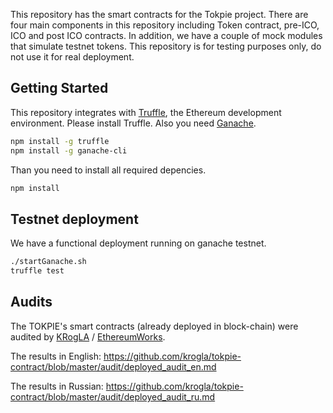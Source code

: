 This repository has the smart contracts for the Tokpie project. There are four main components in this repository including  Token contract, pre-ICO, ICO and post ICO contracts. In addition, we have a couple of mock modules that simulate testnet tokens.
This repository is for testing purposes only, do not use it for real deployment.

## Getting Started

This repository integrates with [Truffle](https://github.com/ConsenSys/truffle), the Ethereum development environment. Please install Truffle. Also you need [Ganache](https://github.com/trufflesuite/ganache-cli).

```sh
npm install -g truffle
npm install -g ganache-cli
```

Than you need to install all required depencies.
```sh
npm install
```

## Testnet deployment

We have a functional deployment running on ganache testnet.

```sh
./startGanache.sh
truffle test
```

## Audits
The TOKPIE's smart contracts (already deployed in block-chain) were audited by [KRogLA](https://github.com/krogla) / [EthereumWorks](https://github.com/EthereumWorks).

The results in English: https://github.com/krogla/tokpie-contract/blob/master/audit/deployed_audit_en.md

The results in Russian: https://github.com/krogla/tokpie-contract/blob/master/audit/deployed_audit_ru.md
